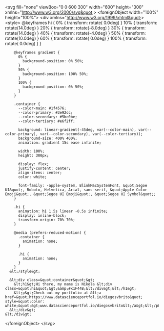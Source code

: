 &lt;svg fill=&quot;none&quot; viewBox=&quot;0 0 600 300&quot; width=&quot;600&quot; height=&quot;300&quot; xmlns=&quot;http://www.w3.org/2000/svg&quot;&gt;
  &lt;foreignObject width=&quot;100%&quot; height=&quot;100%&quot;&gt;
    &lt;div xmlns=&quot;http://www.w3.org/1999/xhtml&quot;&gt;
      &lt;style&gt;
        @keyframes hi  {
            0% { transform: rotate( 0.0deg) }
           10% { transform: rotate(14.0deg) }
           20% { transform: rotate(-8.0deg) }
           30% { transform: rotate(14.0deg) }
           40% { transform: rotate(-4.0deg) }
           50% { transform: rotate(10.0deg) }
           60% { transform: rotate( 0.0deg) }
          100% { transform: rotate( 0.0deg) }
        }

        @keyframes gradient {
          0% {
            background-position: 0% 50%;
          }
          50% {
            background-position: 100% 50%;
          }
          100% {
            background-position: 0% 50%;
          }
        }

        .container {
          --color-main: #1f4576;
          --color-primary: #3e92cc;
          --color-secondary: #5bc0be;
          --color-tertiary: #e6f2ff;

          background: linear-gradient(-45deg, var(--color-main), var(--color-primary), var(--color-secondary), var(--color-tertiary));
          background-size: 400% 400%;
          animation: gradient 15s ease infinite;

          width: 100%;
          height: 300px;

          display: flex;
          justify-content: center;
          align-items: center;
          color: white;

          font-family: -apple-system, BlinkMacSystemFont, &quot;Segoe UI&quot;, Roboto, Helvetica, Arial, sans-serif, &quot;Apple Color Emoji&quot;, &quot;Segoe UI Emoji&quot;, &quot;Segoe UI Symbol&quot;;
        }

        .hi {
          animation: hi 1.5s linear -0.5s infinite;
          display: inline-block;
          transform-origin: 70% 70%;
        }

        @media (prefers-reduced-motion) {
          .container {
            animation: none;
          }

          .hi {
            animation: none;
          }
        }
      &lt;/style&gt;

      &lt;div class=&quot;container&quot;&gt;
        &lt;h1&gt;Hi there, my name is Nikola &lt;div class=&quot;hi&quot;&gt;&amp;#x1F44B;&lt;/div&gt;&lt;/h1&gt;
        &lt;p&gt;Check out my portfolio at &lt;a href=&quot;https://www.datascienceportfol.io/diegosvbrito&quot; style=&quot;color: white;&quot;&gt;www.datascienceportfol.io/diegosvbrito&lt;/a&gt;&lt;/p&gt;
      &lt;/div&gt;
    &lt;/div&gt;
  &lt;/foreignObject&gt;
&lt;/svg&gt;
